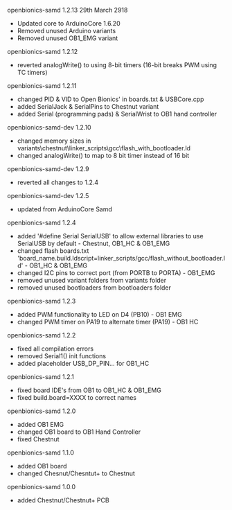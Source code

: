 openbionics-samd 1.2.13 29th March 2918
* Updated core to ArduinoCore 1.6.20
* Removed unused Arduino variants
* Removed unused OB1_EMG variant

openbionics-samd 1.2.12
* reverted analogWrite() to using 8-bit timers (16-bit breaks PWM using TC timers)

openbionics-samd 1.2.11
* changed PID & VID to Open Bionics' in boards.txt & USBCore.cpp
* added SerialJack & SerialPins to Chestnut variant
* added Serial (programming pads) & SerialWrist to OB1 hand controller

openbionics-samd-dev 1.2.10
* changed memory sizes in variants\chestnut\linker_scripts\gcc\flash_with_bootloader.ld
* changed analogWrite() to map to 8 bit timer instead of 16 bit

openbionics-samd-dev 1.2.9
* reverted all changes to 1.2.4

openbionics-samd-dev 1.2.5
* updated from ArduinoCore Samd

openbionics-samd 1.2.4
* added '#define Serial SerialUSB' to allow external libraries to use SerialUSB by default - Chestnut, OB1_HC & OB1_EMG
* changed flash boards.txt 'board_name.build.ldscript=linker_scripts/gcc/flash_without_bootloader.ld' - OB1_HC & OB1_EMG
* changed I2C pins to correct port (from PORTB to PORTA) - OB1_EMG
* removed unused variant folders from variants folder
* removed unused bootloaders from bootloaders folder

openbionics-samd 1.2.3
* added PWM functionality to LED on D4 (PB10) - OB1 EMG
* changed PWM timer on PA19 to alternate timer (PA19) - OB1 HC

openbionics-samd 1.2.2
* fixed all compilation errors
* removed Serial1() init functions
* added placeholder USB_DP_PIN... for OB1_HC

openbionics-samd 1.2.1
* fixed board IDE's from OB1 to OB1_HC & OB1_EMG
* fixed build.board=XXXX to correct names

openbionics-samd 1.2.0
* added OB1 EMG
* changed OB1 board to OB1 Hand Controller
* fixed Chestnut

openbionics-samd 1.1.0
* added OB1 board
* changed Chesnut/Chesntut+ to Chestnut

openbionics-samd 1.0.0
* added Chestnut/Chestnut+ PCB
